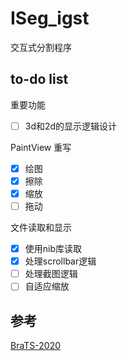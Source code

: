 # ISeg_igst
交互式分割程序

## to-do list
重要功能
- [ ] 3d和2d的显示逻辑设计

PaintView 重写
- [x] 绘图
- [x] 擦除
- [x] 缩放
- [ ] 拖动

文件读取和显示
- [x] 使用nib库读取
- [x] 处理scrollbar逻辑
- [ ] 处理截图逻辑
- [ ] 自适应缩放

## 参考

[BraTS-2020](https://github.com/akhanss/BraTS-2020)